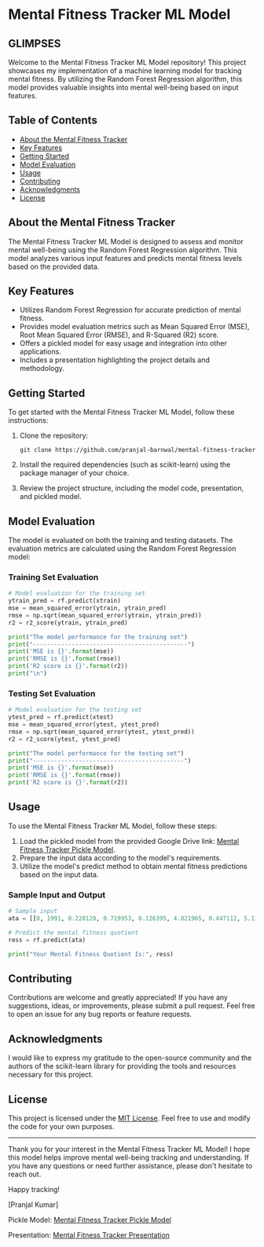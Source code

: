 # Mental Fitness Tracker ML Model
## GLIMPSES



Welcome to the Mental Fitness Tracker ML Model repository! This project showcases my implementation of a machine learning model for tracking mental fitness. By utilizing the Random Forest Regression algorithm, this model provides valuable insights into mental well-being based on input features.

## Table of Contents

- [About the Mental Fitness Tracker](#about-the-mental-fitness-tracker)
- [Key Features](#key-features)
- [Getting Started](#getting-started)
- [Model Evaluation](#model-evaluation)
- [Usage](#usage)
- [Contributing](#contributing)
- [Acknowledgments](#acknowledgments)
- [License](#license)

## About the Mental Fitness Tracker

The Mental Fitness Tracker ML Model is designed to assess and monitor mental well-being using the Random Forest Regression algorithm. This model analyzes various input features and predicts mental fitness levels based on the provided data.

## Key Features

- Utilizes Random Forest Regression for accurate prediction of mental fitness.
- Provides model evaluation metrics such as Mean Squared Error (MSE), Root Mean Squared Error (RMSE), and R-Squared (R2) score.
- Offers a pickled model for easy usage and integration into other applications.
- Includes a presentation highlighting the project details and methodology.

## Getting Started

To get started with the Mental Fitness Tracker ML Model, follow these instructions:

1. Clone the repository:
   ```
   git clone https://github.com/pranjal-barnwal/mental-fitness-tracker
   ```

2. Install the required dependencies (such as scikit-learn) using the package manager of your choice.

3. Review the project structure, including the model code, presentation, and pickled model.

## Model Evaluation

The model is evaluated on both the training and testing datasets. The evaluation metrics are calculated using the Random Forest Regression model:

### Training Set Evaluation

```python
# Model evaluation for the training set
ytrain_pred = rf.predict(xtrain)
mse = mean_squared_error(ytrain, ytrain_pred)
rmse = np.sqrt(mean_squared_error(ytrain, ytrain_pred))
r2 = r2_score(ytrain, ytrain_pred)

print("The model performance for the training set")
print("--------------------------------------------")
print('MSE is {}'.format(mse))
print('RMSE is {}'.format(rmse))
print('R2 score is {}'.format(r2))
print("\n")
```

### Testing Set Evaluation

```python
# Model evaluation for the testing set
ytest_pred = rf.predict(xtest)
mse = mean_squared_error(ytest, ytest_pred)
rmse = np.sqrt(mean_squared_error(ytest, ytest_pred))
r2 = r2_score(ytest, ytest_pred)

print("The model performance for the testing set")
print("-------------------------------------------")
print('MSE is {}'.format(mse))
print('RMSE is {}'.format(rmse))
print('R2 score is {}'.format(r2))
```

## Usage

To use the Mental Fitness Tracker ML Model, follow these steps:

1. Load the pickled model from the provided Google Drive link: [Mental Fitness Tracker Pickle Model](https://drive.google.com/file/d/1rM9qf4fBbQ1EQMxRxv5xeWOZDF4ysnwE/view?usp=share_link).
2. Prepare the input data according to the model's requirements.
3. Utilize the model's predict method to obtain mental fitness predictions based on the input data.

### Sample Input and Output

```python
# Sample input
ata = [[0, 1991, 0.228120, 0.719953, 0.126395, 4.821965, 0.447112, 5.116306, 0.444250]]

# Predict the mental fitness quotient
ress = rf.predict(ata)

print("Your Mental Fitness Quotient Is:", ress)
```

## Contributing

Contributions are welcome and greatly appreciated! If you have any suggestions, ideas, or improvements, please submit a pull request. Feel free to open an issue for any bug reports or feature requests.

## Acknowledgments

I would like to express my gratitude to the open-source community and the authors of the scikit-learn library for providing the tools and resources necessary for this project.

## License

This project is licensed under the [MIT License](LICENSE). Feel free to use and modify the code for your own purposes.

---

Thank you for your interest in the Mental Fitness Tracker ML Model! I hope this model helps improve mental well-being tracking and understanding. If you have any questions or need further assistance, please don't hesitate to reach out.

Happy tracking!

[Pranjal Kumar]

Pickle Model: [Mental Fitness Tracker Pickle Model]()

Presentation: [Mental Fitness Tracker Presentation]()
